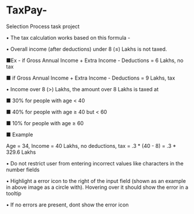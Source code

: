 # TaxPay-
Selection Process task project

• The tax calculation works based on this formula -

• Overall income (after deductions) under 8 (≤) Lakhs is not taxed.

■Ex - if Gross Annual Income + Extra Income - Deductions = 6 Lakhs, no tax

■ if Gross Annual Income + Extra Income - Deductions = 9 Lakhs, tax

• Income over 8 (>) Lakhs, the amount over 8 Lakhs is taxed at

■ 30% for people with age < 40

■ 40% for people with age ≥ 40 but < 60

■ 10% for people with age ≥ 60

■ Example

Age = 34, Income = 40 Lakhs, no deductions, tax = .3 * (40 - 8) = .3 * 329.6 Lakhs

• Do not restrict user from entering incorrect values like characters in the number fields

• Highlight a error icon to the right of the input field (shown as an example in above image as a circle with). Hovering over it should show the error in a tooltip

• If no errors are present, dont show the error icon
